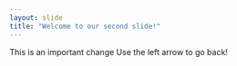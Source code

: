 ```yaml
---
layout: slide
title: "Welcome to our second slide!"
---
```

This is an important change
Use the left arrow to go back!
